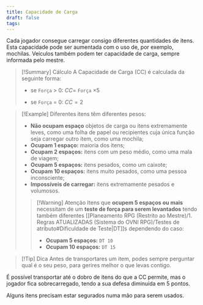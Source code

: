 ```yaml
---
title: Capacidade de Carga
draft: false
tags:
---
```

Cada jogador consegue carregar consigo diferentes quantidades de itens.
Esta capacidade pode ser aumentada com o uso de, por exemplo, mochilas. 
Veículos também podem ter capacidade de carga, sempre informada pelo mestre.

>[!Summary] Cálculo
>A Capacidade de Carga (CC) é calculada da seguinte forma:
>- se `Força` $>$ 0:
>$CC =$ `Força` $\times 5$
>
>- se `Força` $=$ 0:
>$CC = 2$

>[!Example] Diferentes itens têm diferentes pesos:
>-   **Não ocupam espaço** objetos de carga ou itens extremamente leves, como uma folha de papel ou recipientes cuja única função seja carregar outro item, como uma mochila;
>-   **Ocupam 1 espaço:** maioria dos itens;
>-   **Ocupam 2 espaços:** itens com um peso médio, como uma mala de viagem;
>-   **Ocupam 5 espaços:** itens pesados, como um caixote;
>-   **Ocupam 10 espaços:** itens muito pesados, como uma pessoa inconsciente;
>-   **Impossíveis de carregar:** itens extremamente pesados e volumosos.
>>[!Warning] Atenção
>Itens que **ocupem 5 espaços ou mais** necessitam de um **teste de força para serem levantados** tendo também diferentes [[Planeamento RPG (Restrito ao Mestre)/1. Regras ATUALIZADAS (Sistema do OVNI RPG)/Testes de atributo#Dificuldade de Teste|DT]]s dependendo do caso:
>>-  **Ocupam 5 espaços:** `DT 10`
>>-  **Ocupam 10 espaços:** `DT 15`

>[!Tip] Dica
>Antes de transportares um item, podes sempre perguntar qual é o seu peso, para gerires melhor o que levas contigo.

É possível transportar até o dobro de itens do que a CC permite, mas o jogador fica sobrecarregado, tendo a sua defesa diminuída em 5 pontos.

Alguns itens precisam estar segurados numa mão para serem usados.